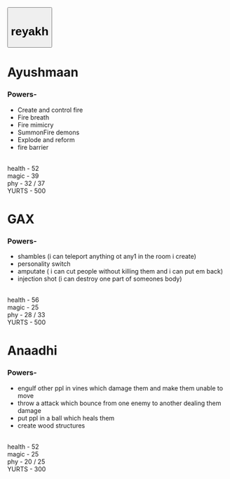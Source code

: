 <html>
<head>
  <style>

  </style>
</head>
<body>
  <button onclick="document.getElementbyid('reyakh').style.display='block'"><h1>reyakh</h1></button>
<div style = " display : none; " id="reyakh">
<h3> Powers- </h3>
<ul>
<li>pull and push</li>
<li>planetary devastation</li>
<li> opposite of planetary devastation</li>
<br>
</ul>
  health - 41
  <br>
  magic  - 25
  <br>
  phy - 20 / 25
  <br>
  YURTS - 500
  </div> 
<h1>Ayushmaan</h1>
<h3> Powers- </h3>
<ul>
<li>Create and control fire</li>
<li>Fire breath</li>
<li>Fire mimicry</li>
<li>SummonFire demons</li>
<li>Explode and reform</li>
  <li>fire barrier</li>
<br>
</ul>
  health - 52
  <br>
  magic  - 39
  <br>
  phy - 32 / 37
  <br>
  YURTS - 500
  
<h1>GAX</h1>
<h3> Powers- </h3>
<ul>
<li>shambles (i can teleport anything ot any1 in the room i create)</li>
<li>personality switch</li>
<li>amputate ( i can cut people without killing them and i can put em back)</li>
<li> injection shot (i can destroy one part of someones body)</li>
<br>
</ul>
  health - 56
  <br>
  magic  - 25
  <br>
  phy - 28 / 33
  <br>
  YURTS - 500
  
<h1>Anaadhi</h1>
<h3> Powers- </h3>
<ul>
<li>engulf other ppl in vines which damage them and make them unable to move</li>
<li>throw a attack which bounce from one enemy to another dealing them damage</li>
<li> put ppl in a ball which heals them</li>
<li> create wood structures</li>
<br>
</ul>
  health - 52
  <br>
  magic  - 25
  <br>
  phy - 20 / 25
  <br>
  YURTS - 300

</body>
</html>
